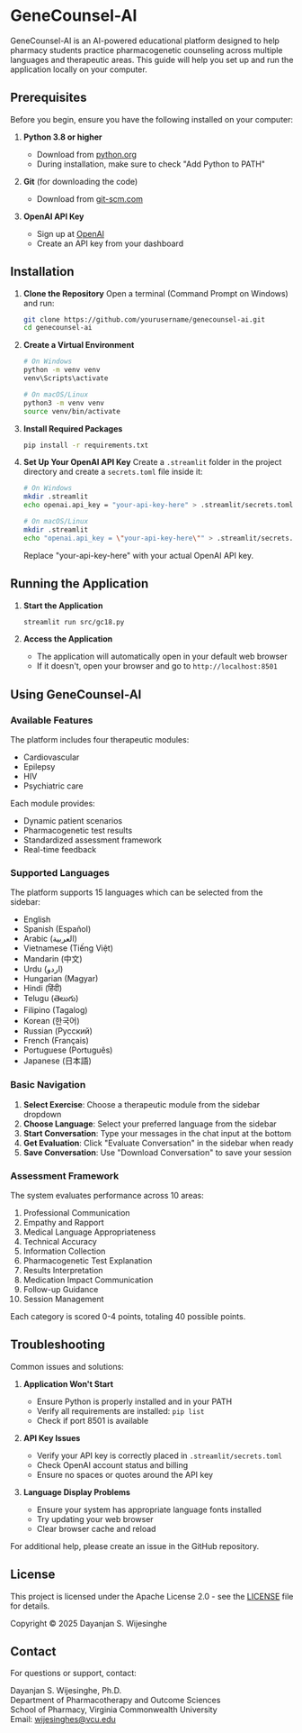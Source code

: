 # GeneCounsel-AI

GeneCounsel-AI is an AI-powered educational platform designed to help pharmacy students practice pharmacogenetic counseling across multiple languages and therapeutic areas. This guide will help you set up and run the application locally on your computer.

## Prerequisites

Before you begin, ensure you have the following installed on your computer:

1. **Python 3.8 or higher**
   - Download from [python.org](https://www.python.org/downloads/)
   - During installation, make sure to check "Add Python to PATH"

2. **Git** (for downloading the code)
   - Download from [git-scm.com](https://git-scm.com/downloads)

3. **OpenAI API Key**
   - Sign up at [OpenAI](https://platform.openai.com/)
   - Create an API key from your dashboard

## Installation

1. **Clone the Repository**
   Open a terminal (Command Prompt on Windows) and run:
   ```bash
   git clone https://github.com/yourusername/genecounsel-ai.git
   cd genecounsel-ai
   ```

2. **Create a Virtual Environment**
   ```bash
   # On Windows
   python -m venv venv
   venv\Scripts\activate

   # On macOS/Linux
   python3 -m venv venv
   source venv/bin/activate
   ```

3. **Install Required Packages**
   ```bash
   pip install -r requirements.txt
   ```

4. **Set Up Your OpenAI API Key**
   Create a `.streamlit` folder in the project directory and create a `secrets.toml` file inside it:
   ```bash
   # On Windows
   mkdir .streamlit
   echo openai.api_key = "your-api-key-here" > .streamlit/secrets.toml

   # On macOS/Linux
   mkdir .streamlit
   echo "openai.api_key = \"your-api-key-here\"" > .streamlit/secrets.toml
   ```
   Replace "your-api-key-here" with your actual OpenAI API key.

## Running the Application

1. **Start the Application**
   ```bash
   streamlit run src/gc18.py
   ```

2. **Access the Application**
   - The application will automatically open in your default web browser
   - If it doesn't, open your browser and go to `http://localhost:8501`

## Using GeneCounsel-AI

### Available Features

The platform includes four therapeutic modules:
- Cardiovascular
- Epilepsy 
- HIV
- Psychiatric care

Each module provides:
- Dynamic patient scenarios
- Pharmacogenetic test results
- Standardized assessment framework
- Real-time feedback

### Supported Languages

The platform supports 15 languages which can be selected from the sidebar:
- English
- Spanish (Español)
- Arabic (العربية)
- Vietnamese (Tiếng Việt)
- Mandarin (中文)
- Urdu (اردو)
- Hungarian (Magyar)
- Hindi (हिंदी)
- Telugu (తెలుగు)
- Filipino (Tagalog)
- Korean (한국어)
- Russian (Русский)
- French (Français)
- Portuguese (Português)
- Japanese (日本語)

### Basic Navigation

1. **Select Exercise**: Choose a therapeutic module from the sidebar dropdown
2. **Choose Language**: Select your preferred language from the sidebar
3. **Start Conversation**: Type your messages in the chat input at the bottom
4. **Get Evaluation**: Click "Evaluate Conversation" in the sidebar when ready
5. **Save Conversation**: Use "Download Conversation" to save your session

### Assessment Framework

The system evaluates performance across 10 areas:
1. Professional Communication
2. Empathy and Rapport
3. Medical Language Appropriateness
4. Technical Accuracy
5. Information Collection
6. Pharmacogenetic Test Explanation
7. Results Interpretation
8. Medication Impact Communication
9. Follow-up Guidance
10. Session Management

Each category is scored 0-4 points, totaling 40 possible points.

## Troubleshooting

Common issues and solutions:

1. **Application Won't Start**
   - Ensure Python is properly installed and in your PATH
   - Verify all requirements are installed: `pip list`
   - Check if port 8501 is available

2. **API Key Issues**
   - Verify your API key is correctly placed in `.streamlit/secrets.toml`
   - Check OpenAI account status and billing
   - Ensure no spaces or quotes around the API key

3. **Language Display Problems**
   - Ensure your system has appropriate language fonts installed
   - Try updating your web browser
   - Clear browser cache and reload

For additional help, please create an issue in the GitHub repository.

## License

This project is licensed under the Apache License 2.0 - see the [LICENSE](LICENSE) file for details.

Copyright © 2025 Dayanjan S. Wijesinghe

## Contact

For questions or support, contact:

Dayanjan S. Wijesinghe, Ph.D.  
Department of Pharmacotherapy and Outcome Sciences  
School of Pharmacy, Virginia Commonwealth University  
Email: wijesinghes@vcu.edu
